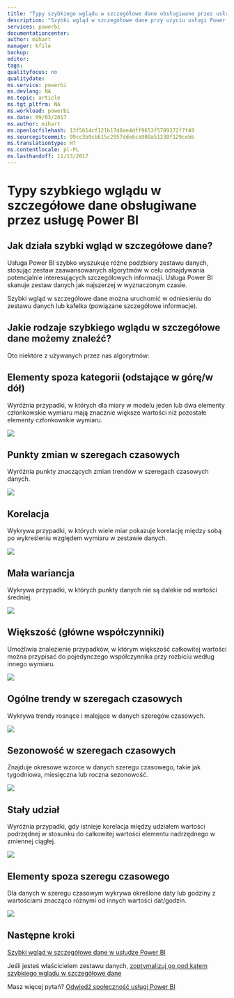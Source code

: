 ```yaml
---
title: "Typy szybkiego wglądu w szczegółowe dane obsługiwane przez usługę Power BI"
description: "Szybki wgląd w szczegółowe dane przy użyciu usługi Power BI."
services: powerbi
documentationcenter: 
author: mihart
manager: kfile
backup: 
editor: 
tags: 
qualityfocus: no
qualitydate: 
ms.service: powerbi
ms.devlang: NA
ms.topic: article
ms.tgt_pltfrm: NA
ms.workload: powerbi
ms.date: 09/03/2017
ms.author: mihart
ms.openlocfilehash: 13f5614cf121b17d8ae4dff9653f5789372f7f49
ms.sourcegitcommit: 99cc3b9cb615c2957dde6ca908a51238f129cebb
ms.translationtype: HT
ms.contentlocale: pl-PL
ms.lasthandoff: 11/13/2017
---
```

# <a name="types-of-quick-insights-supported-by-power-bi"></a>Typy szybkiego wglądu w szczegółowe dane obsługiwane przez usługę Power BI
## <a name="how-does-quick-insights-work"></a>Jak działa szybki wgląd w szczegółowe dane?
Usługa Power BI szybko wyszukuje różne podzbiory zestawu danych, stosując zestaw zaawansowanych algorytmów w celu odnajdywania potencjalnie interesujących szczegółowych informacji. Usługa Power BI skanuje zestaw danych jak najszerzej w wyznaczonym czasie.

Szybki wgląd w szczegółowe dane można uruchomić w odniesieniu do zestawu danych lub kafelka (powiązane szczegółowe informacje).   

## <a name="what-types-of-quick-insights-can-we-find"></a>Jakie rodzaje szybkiego wglądu w szczegółowe dane możemy znaleźć?
Oto niektóre z używanych przez nas algorytmów:

## <a name="category-outliers-topbottom"></a>Elementy spoza kategorii (odstające w górę/w dół)
Wyróżnia przypadki, w których dla miary w modelu jeden lub dwa elementy członkowskie wymiaru mają znacznie większe wartości niż pozostałe elementy członkowskie wymiaru.  

![](media/service-insight-types/pbi_auto_insight_types_category_outliers.png)

## <a name="change-points-in-a-time-series"></a>Punkty zmian w szeregach czasowych
Wyróżnia punkty znaczących zmian trendów w szeregach czasowych danych.

![](media/service-insight-types/pbi_auto_insight_types_changepoint.png)

## <a name="correlation"></a>Korelacja
Wykrywa przypadki, w których wiele miar pokazuje korelację między sobą po wykreśleniu względem wymiaru w zestawie danych.

![](media/service-insight-types/pbi_auto_insight_types_correlation.png)

## <a name="low-variance"></a>Mała wariancja
Wykrywa przypadki, w których punkty danych nie są dalekie od wartości średniej.

![](media/service-insight-types/power-bi-low-variance.png)

## <a name="majority-major-factors"></a>Większość (główne współczynniki)
Umożliwia znalezienie przypadków, w którym większość całkowitej wartości można przypisać do pojedynczego współczynnika przy rozbiciu według innego wymiaru.  

![](media/service-insight-types/pbi_auto_insight_types_majority.png)

## <a name="overall-trends-in-time-series"></a>Ogólne trendy w szeregach czasowych
Wykrywa trendy rosnące i malejące w danych szeregów czasowych.

![](media/service-insight-types/pbi_auto_insight_types_trend.png)

## <a name="seasonality-in-time-series"></a>Sezonowość w szeregach czasowych
Znajduje okresowe wzorce w danych szeregu czasowego, takie jak tygodniowa, miesięczna lub roczna sezonowość.

![](media/service-insight-types/pbi_auto_insight_types_seasonality_new.png)

## <a name="steady-share"></a>Stały udział
Wyróżnia przypadki, gdy istnieje korelacja między udziałem wartości podrzędnej w stosunku do całkowitej wartości elementu nadrzędnego w zmiennej ciągłej.

![](media/service-insight-types/pbi_auto_insight_types_steadyshare.png)

## <a name="time-series-outliers"></a>Elementy spoza szeregu czasowego
Dla danych w szeregu czasowym wykrywa określone daty lub godziny z wartościami znacząco różnymi od innych wartości dat/godzin.

![](media/service-insight-types/pbi_auto_insight_types_time_series_outliers.png)

## <a name="next-steps"></a>Następne kroki
[Szybki wgląd w szczegółowe dane w usłudze Power BI](service-insights.md)

Jeśli jesteś właścicielem zestawu danych, [zoptymalizuj go pod kątem szybkiego wglądu w szczegółowe dane](service-insights-optimize.md)

Masz więcej pytań? [Odwiedź społeczność usługi Power BI](http://community.powerbi.com/)

